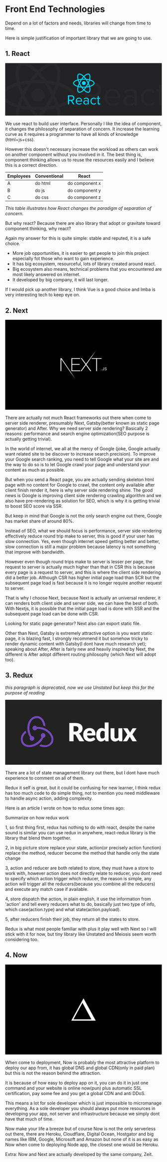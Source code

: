 # Front End Technologies

Depend on a lot of factors and needs, libraries will change from time to time.

Here is simple justification of important library that we are going to use.

## 1. React

![](./img/React.jpeg)

We use react to build user interface. Personally I like the idea of component, it changes the philosophy of separation of concern. It increase the learning curve as it requires a programmer to have all kinds of knowledge (html+js+css).

However this doesn't necessary increase the workload as others can work on another component without you involved in it. The best thing is, component thinking allows us to reuse the resources easily and I believe this is a correct direction.

| Employees | Conventional | React          |
| --------- | ------------ | -------------- |
| A         | do html      | do component x |
| B         | do js        | do component y |
| C         | do css       | do component z |

_This table illustrates how React changes the paradigm of separation of concern._

But why react? Because there are also library that adopt or gravitate toward component thinking, why react?

Again my answer for this is quite simple: stable and reputed, it is a safe choice.

- More job opportunities, it is easier to get people to join this project especially fot those who want to gain experience.
- It has big ecosystem, resourceful, lots of library created around react.
- Big ecosystem also means, technical problems that you encountered are most likely answered on internet.
- It developed by big company, it will last longer.

If I would pick up another library, I think Vue is a good choice and Imba is very interesting tech to keep eye on.

## 2. Next

![](./img/Next.png)

There are actually not much React frameworks out there when come to server side renderer, presumably Next, Gatsby(better known as static page generator) and After. Why we need server side rendering? Basically 2 reasons: performance and search engine optimization(SEO purpose is actually getting trivial).

In the world of internet, we all at the mercy of Google (joke, Google actually want related site to be discover to increase search precision). To improve your Google search ranking, you need to tell Google what your site are and the way to do so is to let Google crawl your page and understand your content as much as possible.

But when you send a React page, you are actually sending skeleton html page with no content for Google to crawl, the content only available after client finish render it, here is why server side rendering shine. The good news is Google is improving client side rendering crawling algorithm and we also have pre-rendering as solution for SEO, which is why it is getting trivial to boost SEO score via SSR.

But keep in mind that Google is not the only search engine out there, Google has market share of around 80%.

Instead of SEO, what we should focus is performance, server side rendering effectively reduce round trip make to server, this is good if your user has slow connection. Yes, even though internet speed getting better and better, slow connection is still a major problem because latency is not something that improve with bandwidth.

However even though round trips make to server is lesser per page, the request to server is actually much higher than that in CSR this is because every page is a request to server, and this is where the client side rendering did a better job. Although CSR has higher initial page load than SCR but the subsequent page load is fast because it is no longer require another request to server.

That is why I choose Next, because Next is actually an universal renderer, it can renders both client side and server side, we can have the best of both. With Nextjs, it is possible that the initial page load is done with SSR and the subsequent page load can be done with CSR.

Looking for static page generator? Next also can export static file.

Other than Next, Gatsby is extremely attractive option is you want static page, it is blazing fast, I strongly recommend it but somehow tricky to render dynamic content with Gatsby(I dont have much research yet); speaking about After, After is fairly new and heavily inspired by Next, the different is After adopt different routing philosophy (which Next will adopt too).

## 3. Redux

_this paragraph is deprecated, now we use Unstated but keep this for the purpose of reading_

![](./img/Redux.png)

There are a lot of state management library out there, but I dont have much experience to comment on all of them.

Redux it self is great, but it could be confusing for new learner, I think redux has too much code to do simple thing, not to mention you need middleware to handle async action, adding complexity.

Here is an article I wrote on how to redux some times ago:

Summarize on how redux work

1, so first thing first, redux has nothing to do with react, despite the name sound is similar you can use redux in anywhere, react-redux library is the library that blend them together.

2, in big picture store replace your state, action(or precisely action function) replace the method, reducer become the method that handle only the state change

3, action and reducer are both related to store, they must have a store to work with, however action does not directly relate to reducer, you dont need to specify which action trigger which reducer, the reason is simple, any action will trigger all the reducers(because you combine all the reducers) and execute any match case if available.

4, store dispatch the action, in plain english, it use the information from 'action' and tell every reducers what to do, basically just two type of info, which case(action.type) and what state(action.payload).

5, after reducers finish their job, they return all the states to store.

Redux is what most people familiar with plus it play well with Next so I will stick with it for now, but tiny library like Unstated and Meiosis seem worth considering too.

## 4. Now

![](./img/Now.png)

When come to deployment, Now is probably the most attractive platform to deploy our app from, it has global DNS and global CDN(only in paid plan) but this is not the reason behind the attraction.

It is because of how easy to deploy app on it, you can do it in just one command and your website is online now(pun) plus automatic SSL certification, pay some fee and you get a global CDN and anti DDoS.

This means a lot for sole developer which is just impossible to micromanage everything. As a sole developer you should always put more resources in developing your app, not server and infrastructure because we simply dont have that much of time.

Now make your life a breeze but of course Now is not the only serverless out there, there are Heroku, Cloudflare, Digital Ocean, Hostgator and big names like IBM, Google, Microsoft and Amazon but none of it is as easy as Now when come to deploying Node app, the closest one would be Heroku.

Extra: Now and Next are actually developed by the same company, Zeit.
